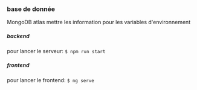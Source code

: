 ### base de donnée 
MongoDB atlas
mettre les information pour les variables d'environnement

##### backend
pour lancer le serveur: `$ npm run start`

##### frontend
pour lancer le frontend: `$ ng serve`

